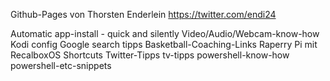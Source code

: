 Github-Pages von Thorsten Enderlein
https://twitter.com/endi24

Automatic app-install - quick and silently
Video/Audio/Webcam-know-how
Kodi config 
Google search tipps 
Basketball-Coaching-Links
Raperry Pi mit RecalboxOS
Shortcuts
Twitter-Tipps
tv-tipps
powershell-know-how
powershell-etc-snippets
